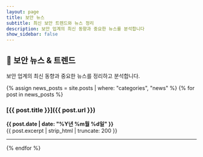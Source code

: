 ```yaml
---
layout: page
title: 보안 뉴스
subtitle: 최신 보안 트렌드와 뉴스 정리
description: 보안 업계의 최신 동향과 중요한 뉴스를 분석합니다
show_sidebar: false
---
```


## 📰 보안 뉴스 & 트렌드

보안 업계의 최신 동향과 중요한 뉴스를 정리하고 분석합니다.

{% assign news_posts = site.posts | where: "categories", "news" %}
{% for post in news_posts %}
### [{{ post.title }}]({{ post.url }})
**{{ post.date | date: "%Y년 %m월 %d일" }}**  
{{ post.excerpt | strip_html | truncate: 200 }}

---
{% endfor %}